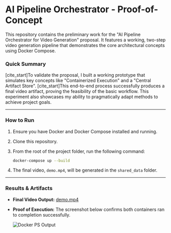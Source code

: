 # AI Pipeline Orchestrator - Proof-of-Concept

This repository contains the preliminary work for the "AI Pipeline Orchestrator for Video Generation" proposal. It features a working, two-step video generation pipeline that demonstrates the core architectural concepts using Docker Compose.

### Quick Summary

[cite_start]To validate the proposal, I built a working prototype that simulates key concepts like "Containerized Execution" and a "Central Artifact Store". [cite_start]This end-to-end process successfully produces a final video artifact, proving the feasibility of the basic workflow. This experiment also showcases my ability to pragmatically adapt methods to achieve project goals.

---

### How to Run

1.  Ensure you have Docker and Docker Compose installed and running.
2.  Clone this repository.
3.  From the root of the project folder, run the following command:

    ```bash
    docker-compose up --build
    ```
4.  The final video, `demo.mp4`, will be generated in the `shared_data` folder.

---

### Results & Artifacts

* **Final Video Output:** [demo.mp4](<請在此貼上您 GitHub Release 的影片連結>)
* **Proof of Execution:** The screenshot below confirms both containers ran to completion successfully.

    ![Docker PS Output](<請在此貼上您 docker ps -a 的截圖路徑>)
